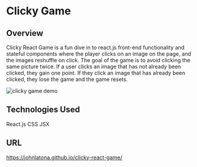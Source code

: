 # Clicky Game

## Overview

Clicky React Game is a fun dive in to react.js front-end functionality and stateful components where the player clicks on an image on the page, and the images reshuffle on click. The goal of the game is to avoid clicking the same picture twice. If a user clicks an image that has not already been clicked, they gain one point. If they click an image that has already been clicked, they lose the game and the game resets. 

![clicky game demo](./public/giphy.gif)

## Technologies Used

React.js
CSS
JSX

## URL

https://johnlatona.github.io/clicky-react-game/